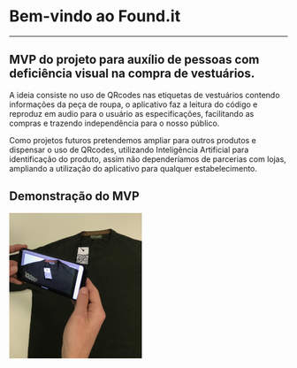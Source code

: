 # Bem-vindo ao Found.it
___________________________________________________________________________________________________________________________________

## MVP do projeto para auxílio de pessoas com deficiência visual na compra de vestuários. 

A ideia consiste no uso de QRcodes nas etiquetas de vestuários contendo informações da peça de roupa, o aplicativo faz a leitura do código e reproduz em audio para o usuário as especificações, facilitando as compras e trazendo independência para o nosso público.

Como projetos futuros pretendemos ampliar para outros produtos e dispensar o uso de QRcodes, utilizando Inteligência Artificial para identificação do produto, assim não dependeríamos de parcerias com lojas, ampliando a utilização do aplicativo para qualquer estabelecimento.

## Demonstração do MVP

<img src="https://github.com/vinisbranco/Found.it/blob/master/docs/demonstra%C3%A7%C3%A3o.jpg" width="240">

